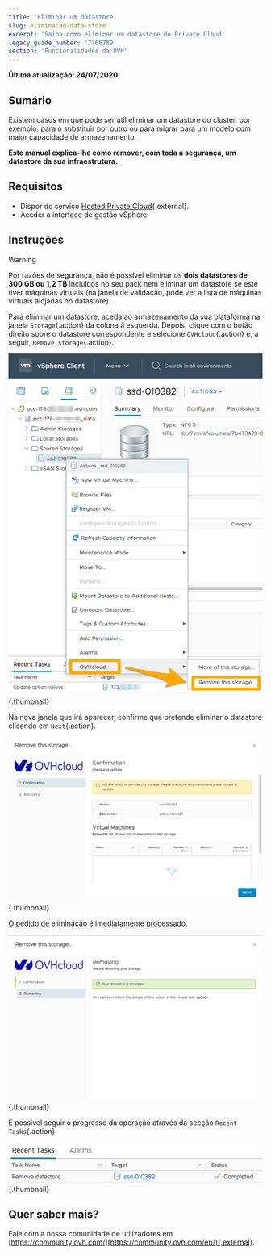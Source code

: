 ```yaml
---
title: 'Eliminar um datastore'
slug: eliminacao-data-store
excerpt: 'Saiba como eliminar um datastore do Private Cloud'
legacy_guide_number: '7766789'
section: 'Funcionalidades da OVH'
---
```


**Última atualização: 24/07/2020**

## Sumário

Existem casos em que pode ser útil eliminar um datastore do cluster, por exemplo, para o substituir por outro ou para migrar para um modelo com maior capacidade de armazenamento.

**Este manual explica-lhe como remover, com toda a segurança, um datastore da sua infraestrutura.**


## Requisitos

* Dispor do serviço [Hosted Private Cloud](https://www.ovhcloud.com/pt/enterprise/products/hosted-private-cloud/){.external}.
* Aceder à interface de gestão vSphere.


## Instruções

> [!warning]
>
> Por razões de segurança, não é possível eliminar os **dois datastores de 300 GB ou 1,2 TB** incluídos no seu pack nem eliminar um datastore se este tiver máquinas virtuais (na janela de validação, pode ver a lista de máquinas virtuais alojadas no datastore).
> 


Para eliminar um datastore, aceda ao armazenamento da sua plataforma na janela `Storage`{.action} da coluna à esquerda. Depois, clique com o botão direito sobre o datastore correspondente e selecione `OVHcloud`{.action} e, a seguir, `Remove storage`{.action}.

![Seleção do datastore](images/removedatastore01.png){.thumbnail}

Na nova janela que irá aparecer, confirme que pretende eliminar o datastore clicando em `Next`{.action}.

![Confirmação da eliminação](images/removedatastore02.png){.thumbnail}

O pedido de eliminação é imediatamente processado.

![Eliminação validada](images/removedatastore03.png){.thumbnail}


É possível seguir o progresso da operação através da secção `Recent Tasks`{.action}.

![Progresso da operação de eliminação](images/removedatastore04.png){.thumbnail}


## Quer saber mais?

Fale com a nossa comunidade de utilizadores em [https://community.ovh.com/](https://community.ovh.com/en/){.external}.
